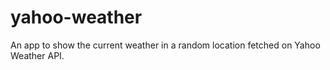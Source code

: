 # yahoo-weather
An app to show the current weather in a random location fetched on Yahoo Weather API. 
